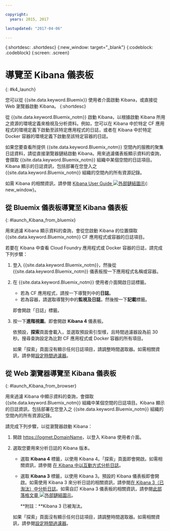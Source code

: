 ```yaml
---

copyright:
  years: 2015, 2017

lastupdated: "2017-04-06"

---
```



{:shortdesc: .shortdesc}
{:new_window: target="_blank"}
{:codeblock: .codeblock}
{:screen: .screen}


# 導覽至 Kibana 儀表板
{: #k4_launch}

您可以從 {{site.data.keyword.Bluemix}} 使用者介面啟動 Kibana，或直接從 Web 瀏覽器啟動 Kibana。
{:shortdesc}

從 {{site.data.keyword.Bluemix_notm}} 啟動 Kibana，以根據啟動 Kibana 所用之資源的環境定義來檢視及分析資料。例如，您可以在 Kibana 中於特定 CF 應用程式的環境定義下啟動至該特定應用程式的日誌，或者在 Kibana 中於特定 Docker 容器的環境定義下啟動至該特定容器的日誌。 
    
如果您要查看所提供 {{site.data.keyword.Bluemix_notm}} 空間內的服務的聚集日誌資料，請從直接瀏覽器鏈結啟動 Kibana。用來過濾儀表板顯示資料的查詢，會擷取 {{site.data.keyword.Bluemix_notm}} 組織中某個空間的日誌項目。Kibana 顯示的日誌資訊，包括部署在您登入之 {{site.data.keyword.Bluemix_notm}} 組織的空間內的所有資源記錄。 

如需 Kibana 的相關資訊，請參閱 [Kibana User Guide ![外部鏈結圖示](../../../icons/launch-glyph.svg "外部鏈結圖示")](https://www.elastic.co/guide/en/kibana/4.1/index.html){: new_window}。
    

##  從 Bluemix 儀表板導覽至 Kibana 儀表板
{: #launch_Kibana_from_bluemix}

用來過濾 Kibana 顯示資料的查詢，會從您啟動 Kibana 的位置擷取 {{site.data.keyword.Bluemix_notm}} CF 應用程式或容器的日誌項目。 

若要在 Kibana 中查看 Cloud Foundry 應用程式或 Docker 容器的日誌，請完成下列步驟：

1. 登入 {{site.data.keyword.Bluemix_notm}}，然後從 {{site.data.keyword.Bluemix_notm}} 儀表板按一下應用程式名稱或容器。 
    
2. 在 {{site.data.keyword.Bluemix_notm}} 使用者介面開啟日誌標籤。

    * 若為 CF 應用程式，請按一下導覽列中的**日誌**。 
    * 若為容器，請選取導覽列中的**監視及日誌**，然後按一下**記載**標籤。 
    
    即會開啟「日誌」標籤。 
    
3. 按一下**進階視圖**。即會開啟 **Kibana 4** 儀表板。

    依預設，**探索**頁面會載入，並選取預設索引型樣，且時間過濾器設為前 30 秒。搜尋查詢設定為比對 CF 應用程式或 Docker 容器的所有項目。

    如果「探索」頁面沒有顯示任何日誌項目，請調整時間選取器。如需相關資訊，請參閱[設定時間過濾器](logging_kibana_set_time_filter.html#set_time_filter)。


##  從 Web 瀏覽器導覽至 Kibana 儀表板
{: #launch_Kibana_from_browser}

用來過濾 Kibana 中顯示資料的查詢，會擷取 {{site.data.keyword.Bluemix_notm}} 組織中某個空間的日誌項目。Kibana 顯示的日誌資訊，包括部署在您登入之 {{site.data.keyword.Bluemix_notm}} 組織的空間內的所有資源記錄。

請完成下列步驟，以從瀏覽器啟動 Kibana：

1. 開啟 [https://logmet.<span class="keyword" data-hd-keyref="DomainName">DomainName</span>](https://logmet.{DomainName})，以登入 Kibana 使用者介面。

2. 選取您要用來分析日誌的 Kibana 版本。
    * 選取 **Kibana 4** 標籤，以使用 Kibana 4。「探索」頁面即會開啟。如需相關資訊，請參閱 [在 Kibana 中以互動方式分析日誌](logging_kibana_analize_logs_interactively.html#kibana_analize_logs_interactively)。
    * 選取 **Kibana 3** 標籤，以使用 Kibana 3。預設的 Kibana 儀表板即會開啟。如需使用 Kibana 3 來分析日誌的相關資訊，請參閱[在 Kibana 3（已淘汰）中分析日誌](../logging_view_kibana3.html#analyzing_logs_Kibana3)。如需自訂 Kibana 3 儀表板的相關資訊，請參閱[此部落格文章 ![外部鏈結圖示](../../../icons/launch-glyph.svg "外部鏈結圖示")](https://www.ibm.com/blogs/bluemix/2015/09/creating-custom-kibana-dashboard-in-bluemix/)。
     
        **附註：**Kibana 3 已被淘汰。

    如果「探索」頁面沒有顯示任何日誌項目，請調整時間選取器。如需相關資訊，請參閱[設定時間過濾器](logging_kibana_set_time_filter.html#set_time_filter)。


